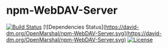 # npm-WebDAV-Server
[![Build Status](https://travis-ci.org/OpenMarshal/npm-WebDAV-Server.svg?branch=master)](https://travis-ci.org/OpenMarshal/npm-WebDAV-Server)
[![Dependencies Status](https://david-dm.org/OpenMarshal/npm-WebDAV-Server.svg](https://david-dm.org/OpenMarshal/npm-WebDAV-Server.svg)
[![License](https://img.shields.io/:license-unlicense-green.svg)](http://unlicense.org/)

